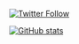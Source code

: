 [![Twitter Follow](https://img.shields.io/twitter/follow/hyperdb?label=twitter&logo=twitter&style=plastic)](https://twitter.com/hyperdb)

[![GitHub stats](https://github-readme-stats.vercel.app/api?username=hyperdb&theme=radical&count_private=true&show_icons=true)](https://github.com/anuraghazra/github-readme-stats)
